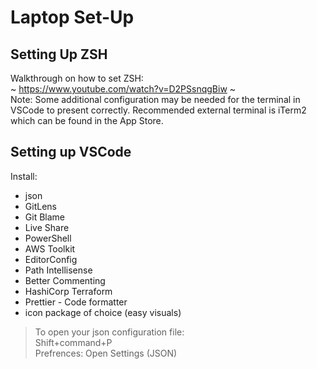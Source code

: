 # Laptop Set-Up
## Setting Up ZSH
Walkthrough on how to set ZSH: \
~ https://www.youtube.com/watch?v=D2PSsnqgBiw ~ \
Note: Some additional configuration may be needed for the terminal in VSCode to present correctly. Recommended external terminal is iTerm2 which can be found in the App Store.
## Setting up VSCode
Install:
- json
- GitLens
- Git Blame
- Live Share
- PowerShell
- AWS Toolkit
- EditorConfig
- Path Intellisense
- Better Commenting
- HashiCorp Terraform
- Prettier - Code formatter
- icon package of choice (easy visuals)

>To open your json configuration file: \
Shift+command+P \
Prefrences: Open Settings (JSON)
